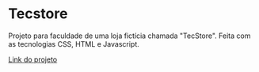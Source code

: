 # Tecstore
Projeto para faculdade de uma loja fictícia chamada "TecStore". Feita com as tecnologias CSS, HTML e Javascript.

<a href="https://llazar0.github.io/Tecstore/">Link do projeto</a>
